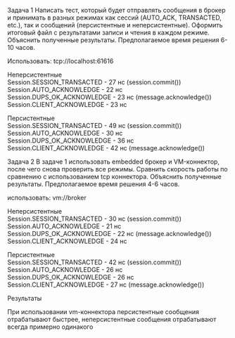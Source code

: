 Задача 1
Написать тест, который будет отправлять сообщения в брокер и принимать в разных режимах как сессий (AUTO_ACK, TRANSACTED, etc.),
так и сообщений (персистентные и неперсистентные).
Оформить итоговый файл с результатами записи и чтения в каждом режиме.
Объяснить полученные результаты.
Предполагаемое время решения 6-10 часов.

Использовать: tcp://localhost:61616

Неперсистентные                                                                                                                           
Session.SESSION_TRANSACTED - 27 нс (session.commit())                                                                                     
Session.AUTO_ACKNOWLEDGE - 22 нс                                                                                                          
Session.DUPS_OK_ACKNOWLEDGE - 23 нс (message.acknowledge())                                                                               
Session.CLIENT_ACKNOWLEDGE - 23 нс                                                                                                        

Персистентные                                                                                                                             
Session.SESSION_TRANSACTED - 49 нс (session.commit())                                                                                     
Session.AUTO_ACKNOWLEDGE - 30 нс                                                                                                          
Session.DUPS_OK_ACKNOWLEDGE - 36 нс                                                                                                       
Session.CLIENT_ACKNOWLEDGE - 42 нс (message.acknowledge())                                                                                



Задача 2
В задаче 1 использовать embedded брокер и VM-коннектор, после чего снова проверить все режимы.
Сравнить скорость работы по сравнению с использованием tcp коннектора. Объяснить полученные результаты.
Предполагаемое время решения 4-6 часов.

использовать: vm://broker

Неперсистентные                                                                                                                           
Session.SESSION_TRANSACTED - 30 нс (session.commit())                                                                                     
Session.AUTO_ACKNOWLEDGE - 21 нс                                                                                                          
Session.DUPS_OK_ACKNOWLEDGE - 22 нс (message.acknowledge())                                                                               
Session.CLIENT_ACKNOWLEDGE - 24 нс                                                                                                        

Персистентные                                                                                                                             
Session.SESSION_TRANSACTED - 42 нс (session.commit())                                                                                     
Session.AUTO_ACKNOWLEDGE - 26 нс                                                                                                          
Session.DUPS_OK_ACKNOWLEDGE - 26 нс                                                                                                       
Session.CLIENT_ACKNOWLEDGE - 27 нс (message.acknowledge())                                                                                


Результаты

При использовании vm-коннектора персистентные сообщения отрабатывают быстрее, неперсистентные сообщения 
отрабатывают всегда примерно одинакого
